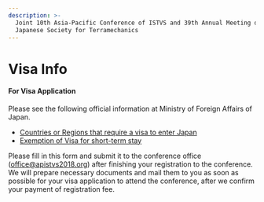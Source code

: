 ```yaml
---
description: >-
  Joint 10th Asia-Pacific Conference of ISTVS and 39th Annual Meeting of
  Japanese Society for Terramechanics
---
```


# Visa Info

#### For Visa Application

Please see the following official information at Ministry of Foreign Affairs of Japan.

* [Countries or Regions that require a visa to enter Japan](http://www.mofa.go.jp/j\_info/visit/visa/index.html)
* [Exemption of Visa for short-term stay](http://www.mofa.go.jp/j\_info/visit/visa/short/novisa.html)

Please fill in this form and submit it to the conference office ([office@apistvs2018.org](mailto:office@apistvs2018.org)) after finishing your registration to the conference.  We will prepare necessary documents and mail them to you as soon as possible for your visa application to attend the conference, after we confirm your payment of registration fee.
